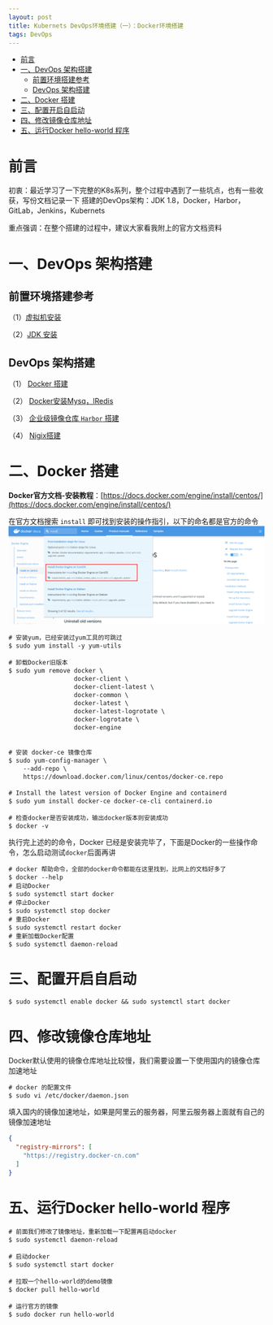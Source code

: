 ```yaml
---
layout: post
title: Kubernets DevOps环境搭建（一）：Docker环境搭建
tags: DevOps
---
```

<!-- TOC -->

- [前言](#前言)
- [一、DevOps 架构搭建](#一deops-架构搭建)
    - [前置环境搭建参考](#前置环境搭建参考)
    - [DevOps 架构搭建](#deops-架构搭建)
- [二、Docker 搭建](#二docker-搭建)
- [三、配置开启自启动](#三配置开启自启动)
- [四、修改镜像仓库地址](#四修改镜像仓库地址)
- [五、运行Docker hello-world 程序](#五运行docker-hello-world-程序)

<!-- /TOC -->

# 前言
初衷：最近学习了一下完整的K8s系列，整个过程中遇到了一些坑点，也有一些收获，写份文档记录一下
搭建的DevOps架构：JDK 1.8，Docker，Harbor，GitLab，Jenkins，Kubernets

重点强调：在整个搭建的过程中，建议大家看我附上的官方文档资料

# 一、DevOps 架构搭建

## 前置环境搭建参考
（1）[虚拟机安装](/2019/05/VMBox-install-CentOS/)

（2）[JDK 安装](/2020/12/Linux-Java-JDK-install/)

## DevOps 架构搭建
（1） [Docker 搭建](#docker-搭建)

（2） [Docker安装Mysq，lRedis](/2021/02/K8s-DevOps-(2))

（3） [企业级镜像仓库 `Harbor` 搭建](/2021/02/K8s-DevOps-(3))

（4） [Nigix搭建](/2021/02/K8s-DevOps-(4))

# 二、Docker 搭建
**Docker官方文档-安装教程**：[https://docs.docker.com/engine/install/centos/](https://docs.docker.com/engine/install/centos/)

在官方文档搜索 `install` 即可找到安装的操作指引，以下的命名都是官方的命令
![](/images/posts/myBlog/2021-02-03-K8s-DevOps-(1)-01.png)

``` shell
# 安装yum，已经安装过yum工具的可跳过
$ sudo yum install -y yum-utils

# 卸载Docker旧版本
$ sudo yum remove docker \
                  docker-client \
                  docker-client-latest \
                  docker-common \
                  docker-latest \
                  docker-latest-logrotate \
                  docker-logrotate \
                  docker-engine


# 安装 docker-ce 镜像仓库
$ sudo yum-config-manager \
    --add-repo \
    https://download.docker.com/linux/centos/docker-ce.repo

# Install the latest version of Docker Engine and containerd
$ sudo yum install docker-ce docker-ce-cli containerd.io    

# 检查docker是否安装成功，输出docker版本则安装成功
$ docker -v

```

执行完上述的的命令，Docker 已经是安装完毕了，下面是Docker的一些操作命令，怎么启动测试`docker`后面再讲
``` shell
# docker 帮助命令，全部的docker命令都能在这里找到，比网上的文档好多了
$ docker --help
# 启动Docker
$ sudo systemctl start docker
# 停止Docker
$ sudo systemctl stop docker
# 重启Docker
$ sudo systemctl restart docker
# 重新加载Docker配置
$ sudo systemctl daemon-reload

```


# 三、配置开启自启动
```
$ sudo systemctl enable docker && sudo systemctl start docker
```

# 四、修改镜像仓库地址
Docker默认使用的镜像仓库地址比较慢，我们需要设置一下使用国内的镜像仓库加速地址

``` shell
# docker 的配置文件
$ sudo vi /etc/docker/daemon.json

```

填入国内的镜像加速地址，如果是阿里云的服务器，阿里云服务器上面就有自己的镜像加速地址
``` json
{
  "registry-mirrors": [
    "https://registry.docker-cn.com"
  ]
}
```

# 五、运行Docker hello-world 程序

``` shell
# 前面我们修改了镜像地址，重新加载一下配置再启动docker
$ sudo systemctl daemon-reload

# 启动docker
$ sudo systemctl start docker

# 拉取一个hello-world的demo镜像
$ docker pull hello-world

# 运行官方的镜像
$ sudo docker run hello-world

```
